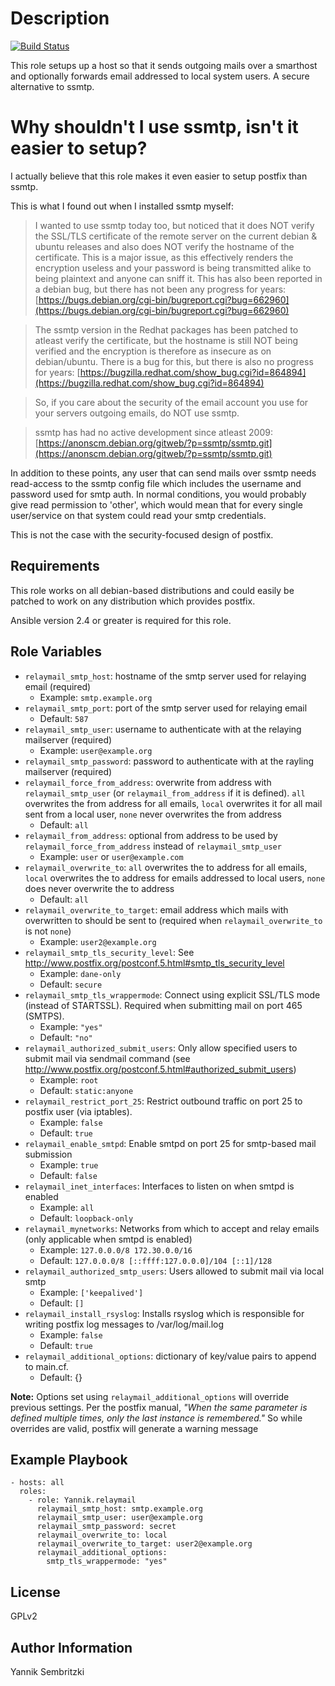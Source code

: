 Description
=========

[![Build Status](https://travis-ci.org/Yannik/ansible-role-relaymail.svg?branch=master)](https://travis-ci.org/Yannik/ansible-role-relaymail)

This role setups up a host so that it sends outgoing mails over a smarthost and optionally forwards email addressed to local system users. A secure alternative to ssmtp.

Why shouldn't I use ssmtp, isn't it easier to setup?
=========

I actually believe that this role makes it even easier to setup postfix than ssmtp.

This is what I found out when I installed ssmtp myself:

>I wanted to use ssmtp today too, but noticed that it does NOT verify the SSL/TLS certificate of the remote server on the current debian & ubuntu releases and also does NOT verify the hostname of the certificate. This is a major issue, as this effectively renders the encryption useless and your password is being transmitted alike to being plaintext and anyone can sniff it. This has also been reported in a debian bug, but there has not been any progress for years: [https://bugs.debian.org/cgi-bin/bugreport.cgi?bug=662960](https://bugs.debian.org/cgi-bin/bugreport.cgi?bug=662960)

>The ssmtp version in the Redhat packages has been patched to atleast verify the certificate, but the hostname is still NOT being verified and the encryption is therefore as insecure as on debian/ubuntu. There is a bug for this, but there is also no progress for years: [https://bugzilla.redhat.com/show_bug.cgi?id=864894](https://bugzilla.redhat.com/show_bug.cgi?id=864894)

>So, if you care about the security of the email account you use for your servers outgoing emails, do NOT use ssmtp.

>ssmtp has had no active development since atleast 2009: [https://anonscm.debian.org/gitweb/?p=ssmtp/ssmtp.git](https://anonscm.debian.org/gitweb/?p=ssmtp/ssmtp.git)

In addition to these points, any user that can send mails over ssmtp needs read-access to the ssmtp config file which includes the username and password used for smtp auth.
In normal conditions, you would probably give read permission to 'other', which would mean that for every single user/service on that system could read your smtp credentials.

This is not the case with the security-focused design of postfix.

Requirements
------------

This role works on all debian-based distributions and could easily be patched to work on any distribution which provides postfix.

Ansible version 2.4 or greater is required for this role.

Role Variables
--------------

* `relaymail_smtp_host`: hostname of the smtp server used for relaying email (required)
    * Example: `smtp.example.org`
* `relaymail_smtp_port`: port of the smtp server used for relaying email
    * Default: `587`
* `relaymail_smtp_user`: username to authenticate with at the relaying mailserver (required)
    * Example: `user@example.org`
* `relaymail_smtp_password`: password to authenticate with at the rayling mailserver (required)
* `relaymail_force_from_address`: overwrite from address with `relaymail_smtp_user` (or `relaymail_from_address` if it is defined). `all` overwrites the from address for all emails, `local` overwrites it for all mail sent from a local user, `none` never overwrites the from address
    * Default: `all`
* `relaymail_from_address`: optional from address to be used by `relaymail_force_from_address` instead of `relaymail_smtp_user`
    * Example: `user` or `user@example.com`
* `relaymail_overwrite_to`: `all` overwrites the to address for all emails, `local` overwrites the to address for emails addressed to local users, `none` does never overwrite the to address
    * Default: `all`
* `relaymail_overwrite_to_target`: email address which mails with overwritten to should be sent to (required when `relaymail_overwrite_to` is not `none`)
    * Example: `user2@example.org`
* `relaymail_smtp_tls_security_level`: See http://www.postfix.org/postconf.5.html#smtp_tls_security_level
    * Example: `dane-only`
    * Default: `secure`
* `relaymail_smtp_tls_wrappermode`: Connect using explicit SSL/TLS mode (instead of STARTSSL). Required when submitting mail on port 465 (SMTPS).
    * Example: `"yes"`
    * Default: `"no"`
* `relaymail_authorized_submit_users`: Only allow specified users to submit mail via sendmail command (see http://www.postfix.org/postconf.5.html#authorized_submit_users)
    * Example: `root`
    * Default: `static:anyone`
* `relaymail_restrict_port_25`: Restrict outbound traffic on port 25 to postfix user (via iptables).
    * Example: `false`
    * Default: `true`
* `relaymail_enable_smtpd`: Enable smtpd on port 25 for smtp-based mail submission
  * Example: `true`
  * Default: `false`
* `relaymail_inet_interfaces`: Interfaces to listen on when smtpd is enabled
  * Example: `all`
  * Default: `loopback-only`
* `relaymail_mynetworks`: Networks from which to accept and relay emails (only applicable when smtpd is enabled)
  * Example: `127.0.0.0/8 172.30.0.0/16`
  * Default: `127.0.0.0/8 [::ffff:127.0.0.0]/104 [::1]/128`
* `relaymail_authorized_smtp_users`: Users allowed to submit mail via local smtp
  * Example: `['keepalived']`
  * Default: `[]`
* `relaymail_install_rsyslog`: Installs rsyslog which is responsible for writing postfix log messages to /var/log/mail.log
  * Example: `false`
  * Default: `true`
* `relaymail_additional_options`: dictionary of key/value pairs to append to main.cf.
    * Default: {}

**Note:**  Options set using `relaymail_additional_options` will override previous settings.
Per the postfix manual, _"When the same parameter is defined multiple times, only the last instance is remembered."_
So while overrides are valid, postfix will generate a warning message

Example Playbook
----------------

    - hosts: all
      roles:
        - role: Yannik.relaymail
          relaymail_smtp_host: smtp.example.org
          relaymail_smtp_user: user@example.org
          relaymail_smtp_password: secret
          relaymail_overwrite_to: local
          relaymail_overwrite_to_target: user2@example.org
          relaymail_additional_options:
            smtp_tls_wrappermode: "yes"

License
-------

GPLv2

Author Information
------------------

Yannik Sembritzki
